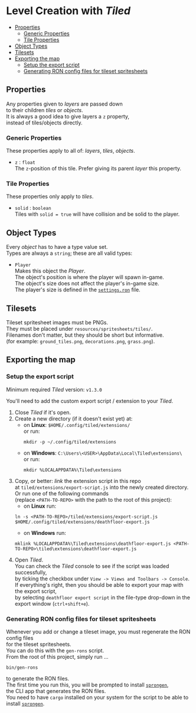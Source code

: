 # Level Creation with _Tiled_
- [Properties](#properties)
  - [Generic Properties](#generic-properties)
  - [Tile Properties](#tile-properties)
- [Object Types](#object-types)
- [Tilesets](#tilesets)
- [Exporting the map](#exporting-the-map)
  - [Setup the export script](#setup-the-export-script)
  - [Generating RON config files for tileset spritesheets](#generating-ron-config-files-for-tileset-spritesheets)

## Properties
Any properties given to _layers_ are passed down  
to their children _tiles_ or _objects_.  
It is always a good idea to give layers a `z` property,  
instead of tiles/objects directly.

### Generic Properties
These properties apply to all of: _layers_, _tiles_, _objects_.

- `z` : `float`  
  The `z`-position of this tile. Prefer giving its parent _layer_ this property.

### Tile Properties
These properties only apply to _tiles_.

- `solid` : `boolean`  
  Tiles with `solid = true` will have collision and be solid to the player.

## Object Types
Every _object_ has to have a type value set.  
Types are always a `string`; these are all valid types:

- `Player`  
  Makes this object the _Player_.  
  The object's position is where the player will spawn in-game.  
  The object's size does not affect the player's in-game size.  
  The player's size is defined in the [`settings.ron`] file.

## Tilesets
Tileset spritesheet images must be PNGs.  
They must be placed under `resources/spritesheets/tiles/`.  
Filenames don't matter, but they should be short but informative.  
(for example: `ground_tiles.png`, `decorations.png`, `grass.png`).

## Exporting the map
### Setup the export script
Minimum required _Tiled_ version: `v1.3.0`  

You'll need to add the custom export script / extension to your _Tiled_.  
1) Close _Tiled_ if it's open.
2) Create a new directory (if it doesn't exist yet) at:  
    - on __Linux__: `$HOME/.config/tiled/extensions/`  
      or run:  
      ```
      mkdir -p ~/.config/tiled/extensions
      ```
    - on __Windows__: `C:\Users\<USER>\AppData\Local\Tiled\extensions\`  
      or run:  
      ```
      mkdir %LOCALAPPDATA%\Tiled\extensions
      ```
3) Copy, or better: _link_ the extension script in this repo  
   at `tiled/extensions/export-script.js` into the newly created directory.  
   Or run one of the following commands  
   (replace `<PATH-TO-REPO>` with the path to the root of this project):
   - on __Linux__ run:  
   ```
   ln -s <PATH-TO-REPO>/tiled/extensions/export-script.js $HOME/.config/tiled/extensions/deathfloor-export.js
   ```
   - on __Windows__ run:  
   ```
   mklink %LOCALAPPDATA%\Tiled\extensions\deathfloor-export.js <PATH-TO-REPO>\tiled\extensions\deathfloor-export.js
   ```
4) Open _Tiled_.  
   You can check the _Tiled_ console to see if the script was loaded successfully,  
   by ticking the checkbox under `View -> Views and Toolbars -> Console`.  
   If everything's right, then you should be able to export your map with the export script,  
   by selecting `deathfloor export script` in the file-type drop-down in the export window (`ctrl+shift+e`).

### Generating RON config files for tileset spritesheets
Whenever you add or change a tileset image, you must regenerate the RON config files  
for the tileset spritesheets.  
You can do this with the `gen-rons` script.  
From the root of this project, simply run ...
```
bin/gen-rons
```
to generate the RON files.  
The first time you run this, you will be prompted to install [`sprongen`],  
the CLI app that generates the RON files.  
You need to have `cargo` installed on your system for the script to be able to install [`sprongen`].

[`settings.ron`]: /resources/config/settings.ron
[`sprongen`]:     https://github.com/Noah2610/sprongen
